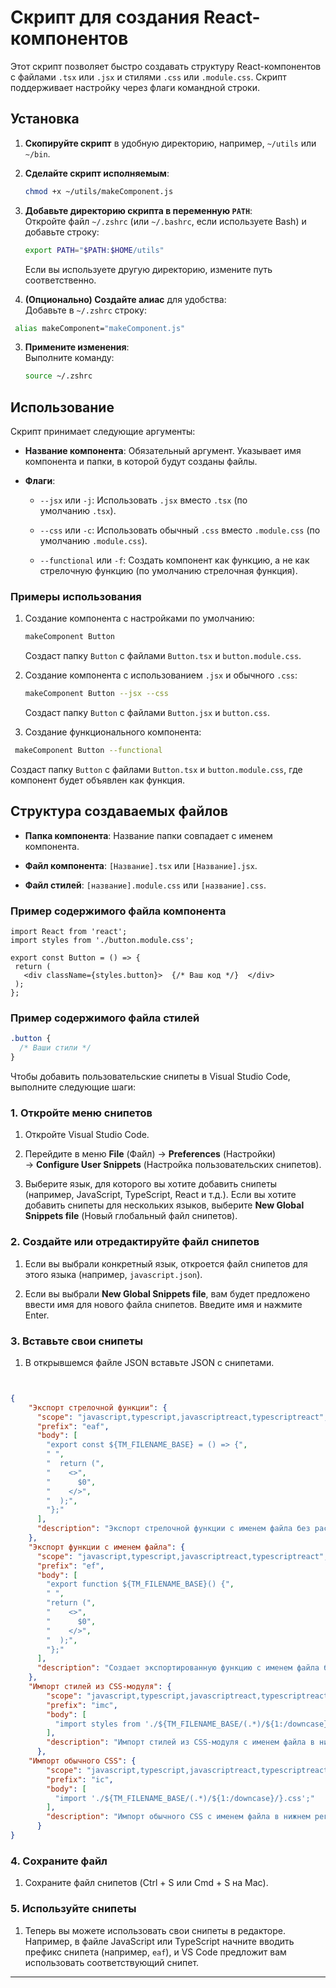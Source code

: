 # Скрипт для создания React-компонентов

Этот скрипт позволяет быстро создавать структуру React-компонентов с файлами `.tsx` или `.jsx` и стилями `.css` или `.module.css`. Скрипт поддерживает настройку через флаги командной строки.

## Установка

1. **Скопируйте скрипт** в удобную директорию, например, `~/utils` или `~/bin`.

2. **Сделайте скрипт исполняемым**:
   ```bash
   chmod +x ~/utils/makeComponent.js

1.  **Добавьте директорию скрипта в переменную `PATH`**:\
    Откройте файл `~/.zshrc` (или `~/.bashrc`, если используете Bash) и добавьте строку:

    ```bash
    export PATH="$PATH:$HOME/utils"
    ```
    Если вы используете другую директорию, измените путь соответственно.
 
2.  **(Опционально) Создайте алиас** для удобства:\
    Добавьте в `~/.zshrc` строку:

   ```bash
    alias makeComponent="makeComponent.js"
   ```
3.  **Примените изменения**:\
    Выполните команду:

    ```bash 
    source ~/.zshrc
    ```
Использование
-------------

Скрипт принимает следующие аргументы:

-   **Название компонента**: Обязательный аргумент. Указывает имя компонента и папки, в которой будут созданы файлы.

-   **Флаги**:

    -   `--jsx` или `-j`: Использовать `.jsx` вместо `.tsx` (по умолчанию `.tsx`).

    -   `--css` или `-c`: Использовать обычный `.css` вместо `.module.css` (по умолчанию `.module.css`).

    -   `--functional` или `-f`: Создать компонент как функцию, а не как стрелочную функцию (по умолчанию стрелочная функция).

### Примеры использования

1.  Создание компонента с настройками по умолчанию:
    ```bash
    makeComponent Button
    ```
    Создаст папку `Button` с файлами `Button.tsx` и `button.module.css`.

2.  Создание компонента с использованием `.jsx` и обычного `.css`:

     ```bash
    makeComponent Button --jsx --css
    ```
    Создаст папку `Button` с файлами `Button.jsx` и `button.css`.

3.  Создание функционального компонента:
   ```bash
    makeComponent Button --functional
   ```
  
   Создаст папку `Button` с файлами `Button.tsx` и `button.module.css`, где компонент будет объявлен как функция.
   
Структура создаваемых файлов
----------------------------

-   **Папка компонента**: Название папки совпадает с именем компонента.

-   **Файл компонента**: `[Название].tsx` или `[Название].jsx`.

-   **Файл стилей**: `[название].module.css` или `[название].css`.

### Пример содержимого файла компонента
 ```tsx
import React from 'react';
import styles from './button.module.css';

export const Button = () => {
  return (
    <div className={styles.button}>  {/* Ваш код */}  </div>
  );
};
```
### Пример содержимого файла стилей

```css
.button {
  /* Ваши стили */
}
```

Чтобы добавить пользовательские снипеты в Visual Studio Code, выполните следующие шаги:

### 1\. Откройте меню снипетов

1.  Откройте Visual Studio Code.

2.  Перейдите в меню **File** (Файл) → **Preferences** (Настройки) → **Configure User Snippets** (Настройка пользовательских снипетов).

3.  Выберите язык, для которого вы хотите добавить снипеты (например, JavaScript, TypeScript, React и т.д.). Если вы хотите добавить снипеты для нескольких языков, выберите **New Global Snippets file** (Новый глобальный файл снипетов).

### 2\. Создайте или отредактируйте файл снипетов

1.  Если вы выбрали конкретный язык, откроется файл снипетов для этого языка (например, `javascript.json`).

2.  Если вы выбрали **New Global Snippets file**, вам будет предложено ввести имя для нового файла снипетов. Введите имя и нажмите Enter.

### 3\. Вставьте свои снипеты

1.  В открывшемся файле JSON вставьте JSON с снипетами.

```json


{
    "Экспорт стрелочной функции": {
      "scope": "javascript,typescript,javascriptreact,typescriptreact",
      "prefix": "eaf",
      "body": [
        "export const ${TM_FILENAME_BASE} = () => {",
        " ",
        "  return (",
        "    <>",
        "      $0",
        "    </>",
        "  );",
        "};"
      ],
      "description": "Экспорт стрелочной функции с именем файла без расширения"
    },
    "Экспорт функции с именем файла": {
      "scope": "javascript,typescript,javascriptreact,typescriptreact",
      "prefix": "ef",
      "body": [
        "export function ${TM_FILENAME_BASE}() {",
        " ",
        "return (",
        "    <>",
        "      $0",
        "    </>",
        "  );",
        "};"
      ],
      "description": "Создает экспортированную функцию с именем файла без расширения"
    },
    "Импорт стилей из CSS-модуля": {
        "scope": "javascript,typescript,javascriptreact,typescriptreact",
        "prefix": "imc",
        "body": [
          "import styles from './${TM_FILENAME_BASE/(.*)/${1:/downcase}/}.module.css';"
        ],
        "description": "Импорт стилей из CSS-модуля с именем файла в нижнем регистре"
      },
    "Импорт обычного CSS": {
        "scope": "javascript,typescript,javascriptreact,typescriptreact",
        "prefix": "ic",
        "body": [
          "import './${TM_FILENAME_BASE/(.*)/${1:/downcase}/}.css';"
        ],
        "description": "Импорт обычного CSS с именем файла в нижнем регистре"
      }
}
```
### 4\. Сохраните файл

1.  Сохраните файл снипетов (Ctrl + S или Cmd + S на Mac).

### 5\. Используйте снипеты

1.  Теперь вы можете использовать свои снипеты в редакторе. Например, в файле JavaScript или TypeScript начните вводить префикс снипета (например, `eaf`), и VS Code предложит вам использовать соответствующий снипет.


* * * * *
